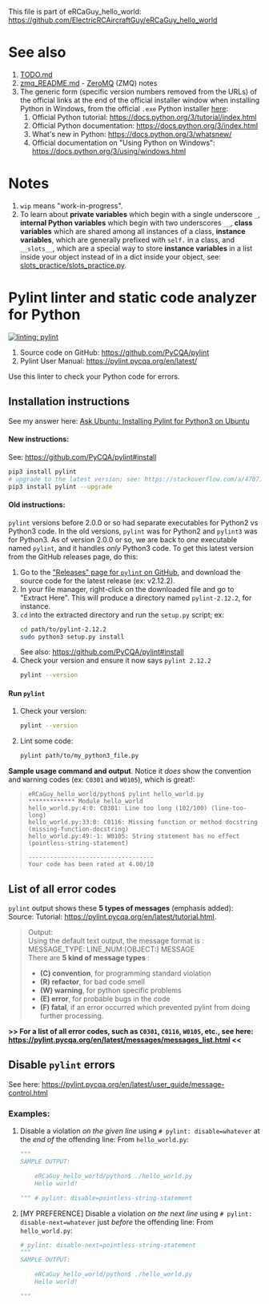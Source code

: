 This file is part of eRCaGuy_hello_world: https://github.com/ElectricRCAircraftGuy/eRCaGuy_hello_world


# See also

1. [TODO.md](TODO.md)
1. [zmq_README.md](zmq_README.md) - [ZeroMQ](https://zeromq.org/) (ZMQ) notes
1. The generic form (specific version numbers removed from the URLs) of the official links at the end of the official installer window when installing Python in Windows, from the official `.exe` Python installer [here](https://www.python.org/downloads/):
    1. Official Python tutorial: https://docs.python.org/3/tutorial/index.html
    1. Official Python documentation: https://docs.python.org/3/index.html
    1. What's new in Python: https://docs.python.org/3/whatsnew/
    1. Official documentation on "Using Python on Windows": https://docs.python.org/3/using/windows.html


# Notes

1. `wip` means "work-in-progress".
1. To learn about **private variables** which begin with a single underscore `_`, **internal Python variables** which begin with two underscores `__`, **class variables** which are shared among all instances of a class, **instance variables**, which are generally prefixed with `self.` in a class, and `__slots__`, which are a special way to store **instance variables** in a list inside your object instead of in a dict inside your object, see: [slots_practice/slots_practice.py](slots_practice/slots_practice.py).


# Pylint linter and static code analyzer for Python

[![linting: pylint](https://img.shields.io/badge/linting-pylint-yellowgreen)](https://github.com/PyCQA/pylint)

1. Source code on GitHub: https://github.com/PyCQA/pylint
1. Pylint User Manual: https://pylint.pycqa.org/en/latest/

Use this linter to check your Python code for errors. 


## Installation instructions

See my answer here: [Ask Ubuntu: Installing Pylint for Python3 on Ubuntu](https://askubuntu.com/a/1397185/327339)

#### New instructions:

See: https://github.com/PyCQA/pylint#install

```bash
pip3 install pylint
# upgrade to the latest version; see: https://stackoverflow.com/a/47071257/4561887
pip3 install pylint --upgrade
```

#### Old instructions:

`pylint` versions before 2.0.0 or so had separate executables for Python2 vs Python3 code. In the old versions, `pylint` was for Python2 and `pylint3` was for Python3. As of version 2.0.0 or so, we are back to _one_ executable named `pylint`, and it handles _only_ Python3 code. To get this latest version from the GitHub releases page, do this:

1. Go to the ["Releases" page for `pylint` on GitHub](https://github.com/PyCQA/pylint/releases), and download the source code for the latest release (ex: v2.12.2).
1. In your file manager, right-click on the downloaded file and go to "Extract Here". This will produce a directory named `pylint-2.12.2`, for instance.
1. `cd` into the extracted directory and run the `setup.py` script; ex:
    ```bash
    cd path/to/pylint-2.12.2
    sudo python3 setup.py install
    ```
    See also: https://github.com/PyCQA/pylint#install
1. Check your version and ensure it now says `pylint 2.12.2`
    ```bash
    pylint --version
    ```

#### Run `pylint`

1. Check your version:
    ```bash
    pylint --version
    ```
1. Lint some code:
    ```bash
    pylint path/to/my_python3_file.py
    ```

**Sample usage command and output**. Notice it _does_ show the `C`onvention and `W`arning codes (ex: `C0301` and `W0105`), which is great!:

>     eRCaGuy_hello_world/python$ pylint hello_world.py  
>     ************* Module hello_world  
>     hello_world.py:4:0: C0301: Line too long (102/100) (line-too-long)
>     hello_world.py:33:0: C0116: Missing function or method docstring (missing-function-docstring)
>     hello_world.py:49:-1: W0105: String statement has no effect (pointless-string-statement)
>     
>     -----------------------------------
>     Your code has been rated at 4.00/10


## List of all error codes

`pylint` output shows these **5 types of messages** (emphasis added):  
Source: Tutorial: https://pylint.pycqa.org/en/latest/tutorial.html. 

> Output:  
>    Using the default text output, the message format is :  
>   MESSAGE_TYPE: LINE_NUM:[OBJECT:] MESSAGE  
>   There are **5 kind of message types** :  
>   * **(C) convention**, for programming standard violation
>   * **(R) refactor**, for bad code smell
>   * **(W) warning**, for python specific problems
>   * **(E) error**, for probable bugs in the code
>   * **(F) fatal**, if an error occurred which prevented pylint from doing
>   further processing.

**>> For a list of all error codes, such as `C0301`, `C0116`, `W0105`, etc., see here: https://pylint.pycqa.org/en/latest/messages/messages_list.html <<**


## Disable `pylint` errors

See here: https://pylint.pycqa.org/en/latest/user_guide/message-control.html

### Examples:

1. Disable a violation _on the given line_ using `# pylint: disable=whatever` at the _end of_ the offending line:
    From `hello_world.py`:
    ```python
    """
    SAMPLE OUTPUT:

        eRCaGuy_hello_world/python$ ./hello_world.py
        Hello world!

    """ # pylint: disable=pointless-string-statement
    ```
1. [MY PREFERENCE] Disable a violation _on the next line_ using `# pylint: disable-next=whatever` just _before_ the offending line:
    From `hello_world.py`:
    ```python
    # pylint: disable-next=pointless-string-statement
    """
    SAMPLE OUTPUT:

        eRCaGuy_hello_world/python$ ./hello_world.py
        Hello world!

    """
    ```
